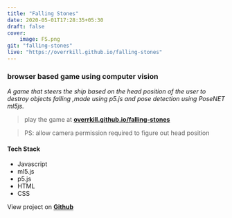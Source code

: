 ```yaml
---
title: "Falling Stones"
date: 2020-05-01T17:28:35+05:30
draft: false
cover:
    image: FS.png
git: "falling-stones"
live: "https://overrkill.github.io/falling-stones"
---
```


### browser based game using computer vision 

*A game that steers the ship based on the head position of the user to destroy objects falling ,made using p5.js and pose detection using PoseNET ml5js.*

>play the game at **[overrkill.github.io/falling-stones](https://overrkill.github.io/falling-stones)**

>PS: allow camera permission required to figure out head position

#### Tech Stack
- Javascript 
- ml5.js
- p5.js
- HTML
- CSS

View project on **[Github](https://github.com/overrkill/falling-stones)**

